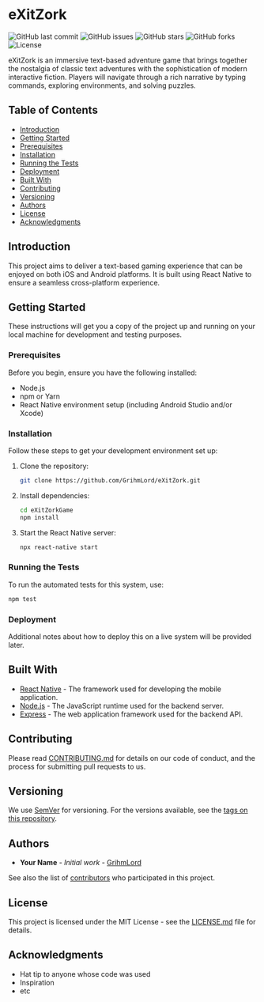 # eXitZork

![GitHub last commit](https://img.shields.io/github/last-commit/GrihmLord/eXitZork)
![GitHub issues](https://img.shields.io/github/issues/GrihmLord/eXitZork)
![GitHub stars](https://img.shields.io/github/stars/GrihmLord/eXitZork)
![GitHub forks](https://img.shields.io/github/forks/GrihmLord/eXitZork)
![License](https://img.shields.io/github/license/GrihmLord/eXitZork)

eXitZork is an immersive text-based adventure game that brings together the nostalgia of classic text adventures with the sophistication of modern interactive fiction. Players will navigate through a rich narrative by typing commands, exploring environments, and solving puzzles.

## Table of Contents

- [Introduction](#introduction)
- [Getting Started](#getting-started)
- [Prerequisites](#prerequisites)
- [Installation](#installation)
- [Running the Tests](#running-the-tests)
- [Deployment](#deployment)
- [Built With](#built-with)
- [Contributing](#contributing)
- [Versioning](#versioning)
- [Authors](#authors)
- [License](#license)
- [Acknowledgments](#acknowledgments)

## Introduction

This project aims to deliver a text-based gaming experience that can be enjoyed on both iOS and Android platforms. It is built using React Native to ensure a seamless cross-platform experience.

## Getting Started

These instructions will get you a copy of the project up and running on your local machine for development and testing purposes.

### Prerequisites

Before you begin, ensure you have the following installed:

- Node.js
- npm or Yarn
- React Native environment setup (including Android Studio and/or Xcode)

### Installation

Follow these steps to get your development environment set up:

1. Clone the repository:

   ```bash
   git clone https://github.com/GrihmLord/eXitZork.git
   ```

2. Install dependencies:

   ```bash
   cd eXitZorkGame
   npm install
   ```

3. Start the React Native server:

   ```bash
   npx react-native start
   ```

### Running the Tests

To run the automated tests for this system, use:

```bash
npm test
```

### Deployment

Additional notes about how to deploy this on a live system will be provided later.

## Built With

- [React Native](https://reactnative.dev/) - The framework used for developing the mobile application.
- [Node.js](https://nodejs.org/) - The JavaScript runtime used for the backend server.
- [Express](https://expressjs.com/) - The web application framework used for the backend API.

## Contributing

Please read [CONTRIBUTING.md](https://github.com/GrihmLord/eXitZork/CONTRIBUTING.md) for details on our code of conduct, and the process for submitting pull requests to us.

## Versioning

We use [SemVer](http://semver.org/) for versioning. For the versions available, see the [tags on this repository](https://github.com/GrihmLord/eXitZork/tags).

## Authors

- **Your Name** - *Initial work* - [GrihmLord](https://github.com/GrihmLord)

See also the list of [contributors](https://github.com/GrihmLord/eXitZork/contributors) who participated in this project.

## License

This project is licensed under the MIT License - see the [LICENSE.md](LICENSE.md) file for details.

## Acknowledgments

- Hat tip to anyone whose code was used
- Inspiration
- etc
